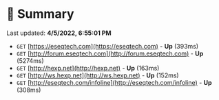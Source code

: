# 📖 Summary
Last updated: **4/5/2022, 6:55:01 PM**

- `GET` [https://eseqtech.com](https://eseqtech.com) - **Up** (393ms)
- `GET` [http://forum.eseqtech.com](http://forum.eseqtech.com) - **Up** (5274ms)
- `GET` [http://hexp.net](http://hexp.net) - **Up** (163ms)
- `GET` [http://ws.hexp.net](http://ws.hexp.net) - **Up** (152ms)
- `GET` [http://eseqtech.com/infoline](http://eseqtech.com/infoline) - **Up** (308ms)
